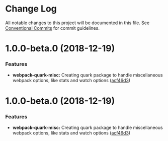 # Change Log

All notable changes to this project will be documented in this file.
See [Conventional Commits](https://conventionalcommits.org) for commit guidelines.

# 1.0.0-beta.0 (2018-12-19)


### Features

* **webpack-quark-misc:** Creating quark package to handle miscellaneous webpack options, like stats and watch options ([acf46d3](https://github.com/thc-tools/webpack-react/commit/acf46d3))





# 1.0.0-beta.0 (2018-12-19)


### Features

* **webpack-quark-misc:** Creating quark package to handle miscellaneous webpack options, like stats and watch options ([acf46d3](https://github.com/thc-tools/webpack-react/commit/acf46d3))
